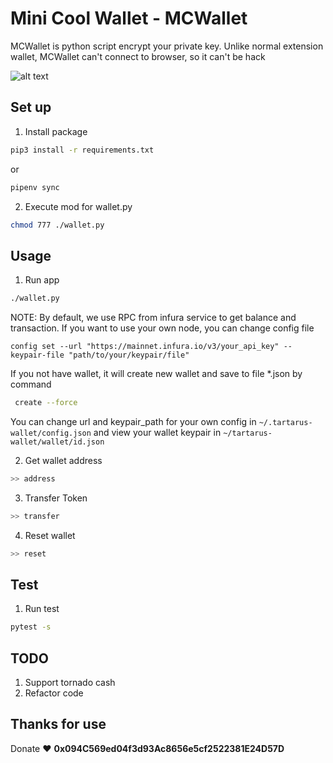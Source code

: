 # Mini Cool Wallet - MCWallet
MCWallet is python script encrypt your private key. Unlike normal extension wallet, MCWallet can't connect to browser, so it can't be hack

![alt text](./assets/preview.jpg)

## Set up
1. Install package
```sh
pip3 install -r requirements.txt

```
or 
```sh
pipenv sync
```

2. Execute mod for wallet.py
```sh
chmod 777 ./wallet.py
```

## Usage
1. Run app
```sh
./wallet.py
```
NOTE:
By default, we use RPC from infura service to get balance and transaction. If you want to use your own node, you can change config file
```shell
config set --url "https://mainnet.infura.io/v3/your_api_key" --keypair-file "path/to/your/keypair/file"
```

If you not have wallet, it will create new wallet and save to file *.json by command
```sh
 create --force
```
You can change url and keypair_path for your own config in `~/.tartarus-wallet/config.json` and view your wallet keypair in `~/tartarus-wallet/wallet/id.json`

2. Get wallet address
```sh
>> address
```

3. Transfer Token
```sh
>> transfer
```

4. Reset wallet
```sh
>> reset
```

## Test 
1. Run test 
```sh 
pytest -s
```

## TODO
1. Support tornado cash
2. Refactor code

## Thanks for use
Donate ♥  <b>0x094C569ed04f3d93Ac8656e5cf2522381E24D57D</b>
